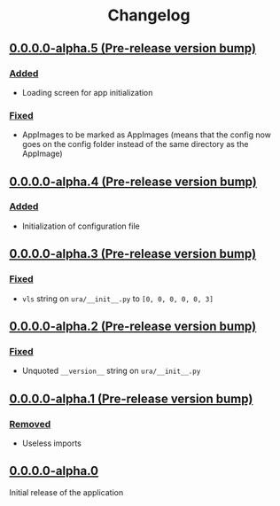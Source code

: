 
<h1 align="center" style="font-weight: bold">
    Changelog
</h1>

## <a href="#0-0-0-0-0-5" id="0-0-0-0-0-5">0.0.0.0-alpha.5 (Pre-release version bump)</a>

### <a href="#0-0-0-0-0-5-added" id="0-0-0-0-0-5-added">Added</a>

- Loading screen for app initialization

### <a href="#0-0-0-0-0-5-fixed" id="0-0-0-0-0-5-fixed">Fixed</a>

- AppImages to be marked as AppImages (means that the config now goes on the config folder instead of the same directory as the AppImage)

## <a href="#0-0-0-0-0-4" id="0-0-0-0-0-4">0.0.0.0-alpha.4 (Pre-release version bump)</a>

### <a href="#0-0-0-0-0-4-added" id="0-0-0-0-0-4-added">Added</a>

- Initialization of configuration file

## <a href="#0-0-0-0-0-3" id="0-0-0-0-0-3">0.0.0.0-alpha.3 (Pre-release version bump)</a>

### <a href="#0-0-0-0-0-3-fixed" id="0-0-0-0-0-3-fixed">Fixed</a>

- `vls` string on `ura/__init__.py` to `[0, 0, 0, 0, 0, 3]`

## <a href="#0-0-0-0-0-2" id="0-0-0-0-0-2">0.0.0.0-alpha.2 (Pre-release version bump)</a>

### <a href="#0-0-0-0-0-2-fixed" id="0-0-0-0-0-2-fixed">Fixed</a>

- Unquoted `__version__` string on `ura/__init__.py`

## <a href="#0-0-0-0-0-1" id="0-0-0-0-0-1">0.0.0.0-alpha.1 (Pre-release version bump)</a>

### <a href="#0-0-0-0-0-1-removed" id="0-0-0-0-0-1-removed">Removed</a>

- Useless imports

## <a href="#0-0-0-0-0-0" id="0-0-0-0-0-0">0.0.0.0-alpha.0</a>

Initial release of the application

